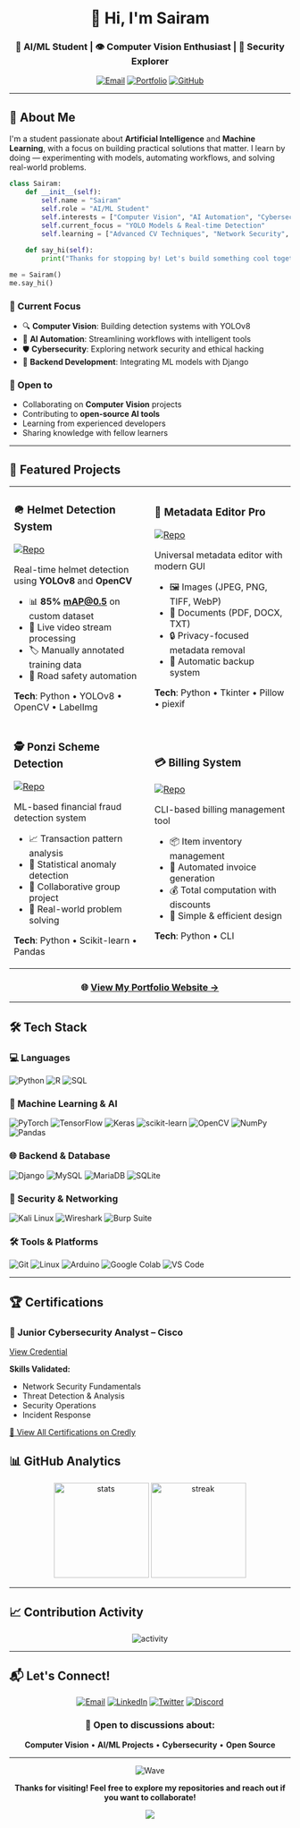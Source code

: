 <div align="center">

# 👋 Hi, I'm Sairam

### 🤖 AI/ML Student | 👁️ Computer Vision Enthusiast | 🔐 Security Explorer

[![Email](https://img.shields.io/badge/Email-sairam.1242006%40gmail.com-D14836?style=for-the-badge&logo=gmail&logoColor=white)](mailto:sairam.1242006@gmail.com)
[![Portfolio](https://img.shields.io/badge/Portfolio-sairam--s0.github.io-000000?style=for-the-badge&logo=github&logoColor=white)](https://sairam-s0.github.io)
[![GitHub](https://img.shields.io/badge/GitHub-%40sairam--s0-181717?style=for-the-badge&logo=github)](https://github.com/sairam-s0)



</div>

---

## 🧠 About Me

I'm a student passionate about **Artificial Intelligence** and **Machine Learning**, with a focus on building practical solutions that matter. I learn by doing — experimenting with models, automating workflows, and solving real-world problems.

```python
class Sairam:
    def __init__(self):
        self.name = "Sairam"
        self.role = "AI/ML Student"
        self.interests = ["Computer Vision", "AI Automation", "Cybersecurity"]
        self.current_focus = "YOLO Models & Real-time Detection"
        self.learning = ["Advanced CV Techniques", "Network Security", "Backend Systems"]
    
    def say_hi(self):
        print("Thanks for stopping by! Let's build something cool together 🚀")

me = Sairam()
me.say_hi()
```

### 🎯 Current Focus
- 🔍 **Computer Vision**: Building detection systems with YOLOv8
- 🤖 **AI Automation**: Streamlining workflows with intelligent tools
- 🛡️ **Cybersecurity**: Exploring network security and ethical hacking
- 🔗 **Backend Development**: Integrating ML models with Django

### 🤝 Open to
- Collaborating on **Computer Vision** projects
- Contributing to **open-source AI tools**
- Learning from experienced developers
- Sharing knowledge with fellow learners

---

## 🚀 Featured Projects

<table>
<tr>
<td width="50%">

### 🪖 Helmet Detection System
[![Repo](https://img.shields.io/badge/Repo-View%20Code-blue?style=flat-square&logo=github)](https://github.com/sairam-s0/helmetdection-using-yolo8m-opencv)

Real-time helmet detection using **YOLOv8** and **OpenCV**
- 📊 **85% mAP@0.5** on custom dataset
- 🎥 Live video stream processing
- 🏷️ Manually annotated training data
- 🚦 Road safety automation

**Tech**: Python • YOLOv8 • OpenCV • LabelImg

</td>
<td width="50%">

### 📝 Metadata Editor Pro
[![Repo](https://img.shields.io/badge/Repo-View%20Code-blue?style=flat-square&logo=github)](https://github.com/sairam-s0/mdata_alternator)

Universal metadata editor with modern GUI
- 🖼️ Images (JPEG, PNG, TIFF, WebP)
- 📄 Documents (PDF, DOCX, TXT)
- 🔒 Privacy-focused metadata removal
- 💾 Automatic backup system

**Tech**: Python • Tkinter • Pillow • piexif

</td>
</tr>
<tr>
<td width="50%">

### 🕵️ Ponzi Scheme Detection
[![Repo](https://img.shields.io/badge/Repo-View%20Code-blue?style=flat-square&logo=github)](https://github.com/Vijay-31-08-2005/ponzi-scheme-detection)

ML-based financial fraud detection system
- 📈 Transaction pattern analysis
- 🧮 Statistical anomaly detection
- 👥 Collaborative group project
- 🎯 Real-world problem solving

**Tech**: Python • Scikit-learn • Pandas

</td>
<td width="50%">

### 💳 Billing System
[![Repo](https://img.shields.io/badge/Repo-View%20Code-blue?style=flat-square&logo=github)](https://github.com/sairam-s0/billing-system)

CLI-based billing management tool
- 📦 Item inventory management
- 🧾 Automated invoice generation
- 💰 Total computation with discounts
- 🎯 Simple & efficient design

**Tech**: Python • CLI

</td>
</tr>
</table>

<div align="center">

### 🌐 [View My Portfolio Website →](https://sairam-s0.github.io)

</div>

---

## 🛠️ Tech Stack

### 💻 Languages
![Python](https://img.shields.io/badge/Python-3776AB?style=for-the-badge&logo=python&logoColor=white)
![R](https://img.shields.io/badge/R-276DC3?style=for-the-badge&logo=r&logoColor=white)
![SQL](https://img.shields.io/badge/SQL-4479A1?style=for-the-badge&logo=mysql&logoColor=white)

### 🧠 Machine Learning & AI
![PyTorch](https://img.shields.io/badge/PyTorch-EE4C2C?style=for-the-badge&logo=pytorch&logoColor=white)
![TensorFlow](https://img.shields.io/badge/TensorFlow-FF6F00?style=for-the-badge&logo=tensorflow&logoColor=white)
![Keras](https://img.shields.io/badge/Keras-D00000?style=for-the-badge&logo=keras&logoColor=white)
![scikit-learn](https://img.shields.io/badge/scikit--learn-F7931E?style=for-the-badge&logo=scikit-learn&logoColor=white)
![OpenCV](https://img.shields.io/badge/OpenCV-5C3EE8?style=for-the-badge&logo=opencv&logoColor=white)
![NumPy](https://img.shields.io/badge/NumPy-013243?style=for-the-badge&logo=numpy&logoColor=white)
![Pandas](https://img.shields.io/badge/Pandas-150458?style=for-the-badge&logo=pandas&logoColor=white)

### 🌐 Backend & Database
![Django](https://img.shields.io/badge/Django-092E20?style=for-the-badge&logo=django&logoColor=white)
![MySQL](https://img.shields.io/badge/MySQL-4479A1?style=for-the-badge&logo=mysql&logoColor=white)
![MariaDB](https://img.shields.io/badge/MariaDB-003545?style=for-the-badge&logo=mariadb&logoColor=white)
![SQLite](https://img.shields.io/badge/SQLite-003B57?style=for-the-badge&logo=sqlite&logoColor=white)

### 🔐 Security & Networking
![Kali Linux](https://img.shields.io/badge/Kali_Linux-557C94?style=for-the-badge&logo=kali-linux&logoColor=white)
![Wireshark](https://img.shields.io/badge/Wireshark-1679A7?style=for-the-badge&logo=wireshark&logoColor=white)
![Burp Suite](https://img.shields.io/badge/Burp_Suite-FF6633?style=for-the-badge&logo=burp-suite&logoColor=white)

### 🛠️ Tools & Platforms
![Git](https://img.shields.io/badge/Git-F05032?style=for-the-badge&logo=git&logoColor=white)
![Linux](https://img.shields.io/badge/Linux-FCC624?style=for-the-badge&logo=linux&logoColor=black)
![Arduino](https://img.shields.io/badge/Arduino-00979D?style=for-the-badge&logo=arduino&logoColor=white)
![Google Colab](https://img.shields.io/badge/Colab-F9AB00?style=for-the-badge&logo=google-colab&logoColor=white)
![VS Code](https://img.shields.io/badge/VS_Code-007ACC?style=for-the-badge&logo=visual-studio-code&logoColor=white)

---
## 🏆 Certifications

### 🔐 Junior Cybersecurity Analyst – Cisco
[View Credential](https://www.credly.com/badges/bd229915-6b73-44c6-97d9-56bd471724f2/public_url)

**Skills Validated:**
- Network Security Fundamentals
- Threat Detection & Analysis
- Security Operations
- Incident Response

[🏅 View All Certifications on Credly](https://www.credly.com/users/sairam-s.ef012473)




## 📊 GitHub Analytics

<div align="center">
  <img src="https://github-readme-stats.vercel.app/api?username=sairam-s0&theme=tokyonight&hide_border=true&include_all_commits=true&count_private=true" height="170" alt="stats">
  <img src="https://github-readme-streak-stats.herokuapp.com/?user=sairam-s0&theme=tokyonight&hide_border=true" height="170" alt="streak">
</div>



---



## 📈 Contribution Activity

<div align="center">
  <img src="https://github-readme-activity-graph.vercel.app/graph?username=sairam-s0&theme=tokyo-night&hide_border=true&area=true" alt="activity">
</div>

---

## 📬 Let's Connect!

<div align="center">

[![Email](https://img.shields.io/badge/Email-D14836?style=for-the-badge&logo=gmail&logoColor=white)](mailto:sairam.1242006@gmail.com)
[![LinkedIn](https://img.shields.io/badge/LinkedIn-0077B5?style=for-the-badge&logo=linkedin&logoColor=white)](https://linkedin.com/in/yourprofile)
[![Twitter](https://img.shields.io/badge/Twitter-1DA1F2?style=for-the-badge&logo=twitter&logoColor=white)](https://twitter.com/yourhandle)
[![Discord](https://img.shields.io/badge/Discord-5865F2?style=for-the-badge&logo=discord&logoColor=white)](https://discord.com/users/yourid)

### 💬 Open to discussions about:
**Computer Vision** • **AI/ML Projects** • **Cybersecurity** • **Open Source** 

</div>

---

<div align="center">



![Wave](https://raw.githubusercontent.com/mayhemantt/mayhemantt/Update/svg/Bottom.svg)

**Thanks for visiting! Feel free to explore my repositories and reach out if you want to collaborate!**

[![](https://visitcount.itsvg.in/api?id=sairam-s0&icon=2&color=6)](https://visitcount.itsvg.in)

</div>
